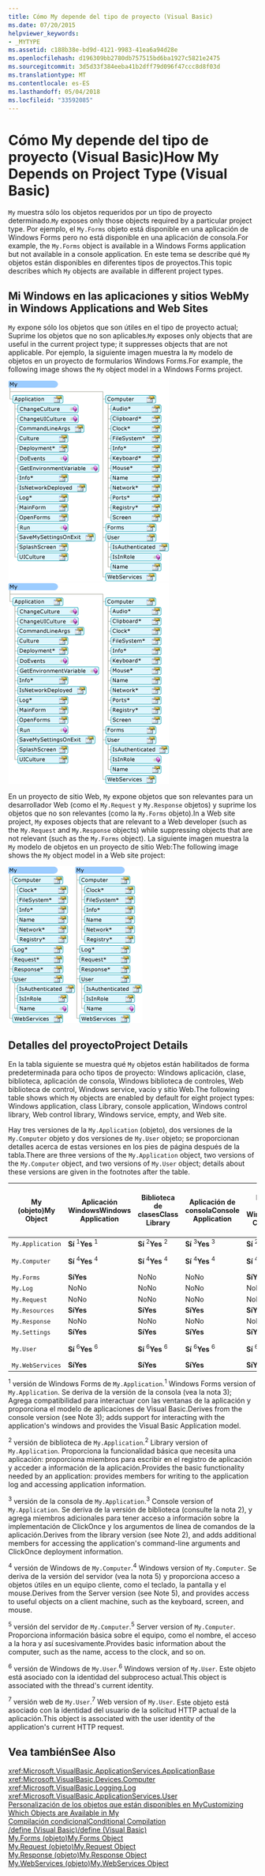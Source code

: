 ```yaml
---
title: Cómo My depende del tipo de proyecto (Visual Basic)
ms.date: 07/20/2015
helpviewer_keywords:
- _MYTYPE
ms.assetid: c188b38e-bd9d-4121-9983-41ea6a94d28e
ms.openlocfilehash: d196309bb2780db757515bd6ba1927c5821e2475
ms.sourcegitcommit: 3d5d33f384eeba41b2dff79d096f47ccc8d8f03d
ms.translationtype: MT
ms.contentlocale: es-ES
ms.lasthandoff: 05/04/2018
ms.locfileid: "33592085"
---
```

# <a name="how-my-depends-on-project-type-visual-basic"></a><span data-ttu-id="3fe88-102">Cómo My depende del tipo de proyecto (Visual Basic)</span><span class="sxs-lookup"><span data-stu-id="3fe88-102">How My Depends on Project Type (Visual Basic)</span></span>
<span data-ttu-id="3fe88-103">`My` muestra sólo los objetos requeridos por un tipo de proyecto determinado.</span><span class="sxs-lookup"><span data-stu-id="3fe88-103">`My` exposes only those objects required by a particular project type.</span></span> <span data-ttu-id="3fe88-104">Por ejemplo, el `My.Forms` objeto está disponible en una aplicación de Windows Forms pero no está disponible en una aplicación de consola.</span><span class="sxs-lookup"><span data-stu-id="3fe88-104">For example, the `My.Forms` object is available in a Windows Forms application but not available in a console application.</span></span> <span data-ttu-id="3fe88-105">En este tema se describe qué `My` objetos están disponibles en diferentes tipos de proyectos.</span><span class="sxs-lookup"><span data-stu-id="3fe88-105">This topic describes which `My` objects are available in different project types.</span></span>  
  
## <a name="my-in-windows-applications-and-web-sites"></a><span data-ttu-id="3fe88-106">Mi Windows en las aplicaciones y sitios Web</span><span class="sxs-lookup"><span data-stu-id="3fe88-106">My in Windows Applications and Web Sites</span></span>  
 <span data-ttu-id="3fe88-107">`My` expone sólo los objetos que son útiles en el tipo de proyecto actual; Suprime los objetos que no son aplicables.</span><span class="sxs-lookup"><span data-stu-id="3fe88-107">`My` exposes only objects that are useful in the current project type; it suppresses objects that are not applicable.</span></span> <span data-ttu-id="3fe88-108">Por ejemplo, la siguiente imagen muestra la `My` modelo de objetos en un proyecto de formularios Windows Forms.</span><span class="sxs-lookup"><span data-stu-id="3fe88-108">For example, the following image shows the `My` object model in a Windows Forms project.</span></span>  
  
 <span data-ttu-id="3fe88-109">![Forma de My en una aplicación de formularios Windows Forms](../../../visual-basic/developing-apps/development-with-my/media/myinwinform.png "MyInWinForm")</span><span class="sxs-lookup"><span data-stu-id="3fe88-109">![Shape of My in a Windows Forms application](../../../visual-basic/developing-apps/development-with-my/media/myinwinform.png "MyInWinForm")</span></span>  
  
 <span data-ttu-id="3fe88-110">En un proyecto de sitio Web, `My` expone objetos que son relevantes para un desarrollador Web (como el `My.Request` y `My.Response` objetos) y suprime los objetos que no son relevantes (como la `My.Forms` objeto).</span><span class="sxs-lookup"><span data-stu-id="3fe88-110">In a Web site project, `My` exposes objects that are relevant to a Web developer (such as the `My.Request` and `My.Response` objects) while suppressing objects that are not relevant (such as the `My.Forms` object).</span></span> <span data-ttu-id="3fe88-111">La siguiente imagen muestra la `My` modelo de objetos en un proyecto de sitio Web:</span><span class="sxs-lookup"><span data-stu-id="3fe88-111">The following image shows the `My` object model in a Web site project:</span></span>  
  
 <span data-ttu-id="3fe88-112">![Forma de My en una aplicación Web](../../../visual-basic/developing-apps/development-with-my/media/myinweb.png "MyInWeb")</span><span class="sxs-lookup"><span data-stu-id="3fe88-112">![Shape of My in a Web application](../../../visual-basic/developing-apps/development-with-my/media/myinweb.png "MyInWeb")</span></span>  
  
## <a name="project-details"></a><span data-ttu-id="3fe88-113">Detalles del proyecto</span><span class="sxs-lookup"><span data-stu-id="3fe88-113">Project Details</span></span>  
 <span data-ttu-id="3fe88-114">En la tabla siguiente se muestra qué `My` objetos están habilitados de forma predeterminada para ocho tipos de proyecto: Windows aplicación, clase, biblioteca, aplicación de consola, Windows biblioteca de controles, Web biblioteca de control, Windows service, vacío y sitio Web.</span><span class="sxs-lookup"><span data-stu-id="3fe88-114">The following table shows which `My` objects are enabled by default for eight project types: Windows application, class Library, console application, Windows control library, Web control library, Windows service, empty, and Web site.</span></span>  
  
 <span data-ttu-id="3fe88-115">Hay tres versiones de la `My.Application` (objeto), dos versiones de la `My.Computer` objeto y dos versiones de `My.User` objeto; se proporcionan detalles acerca de estas versiones en los pies de página después de la tabla.</span><span class="sxs-lookup"><span data-stu-id="3fe88-115">There are three versions of the `My.Application` object, two versions of the `My.Computer` object, and two versions of `My.User` object; details about these versions are given in the footnotes after the table.</span></span>  
  
|<span data-ttu-id="3fe88-116">My (objeto)</span><span class="sxs-lookup"><span data-stu-id="3fe88-116">My Object</span></span>|<span data-ttu-id="3fe88-117">Aplicación Windows</span><span class="sxs-lookup"><span data-stu-id="3fe88-117">Windows Application</span></span>|<span data-ttu-id="3fe88-118">Biblioteca de clases</span><span class="sxs-lookup"><span data-stu-id="3fe88-118">Class Library</span></span>|<span data-ttu-id="3fe88-119">Aplicación de consola</span><span class="sxs-lookup"><span data-stu-id="3fe88-119">Console Application</span></span>|<span data-ttu-id="3fe88-120">Biblioteca de controles de Windows</span><span class="sxs-lookup"><span data-stu-id="3fe88-120">Windows Control Library</span></span>|<span data-ttu-id="3fe88-121">Biblioteca de controles Web</span><span class="sxs-lookup"><span data-stu-id="3fe88-121">Web Control Library</span></span>|<span data-ttu-id="3fe88-122">Servicio de Windows</span><span class="sxs-lookup"><span data-stu-id="3fe88-122">Windows Service</span></span>|<span data-ttu-id="3fe88-123">Empty</span><span class="sxs-lookup"><span data-stu-id="3fe88-123">Empty</span></span>|<span data-ttu-id="3fe88-124">Sitio web</span><span class="sxs-lookup"><span data-stu-id="3fe88-124">Web Site</span></span>|  
|---|---|---|---|---|---|---|---|---|  
|`My.Application`|<span data-ttu-id="3fe88-125">**Sí** <sup>1</sup></span><span class="sxs-lookup"><span data-stu-id="3fe88-125">**Yes** <sup>1</sup></span></span>|<span data-ttu-id="3fe88-126">**Sí** <sup>2</sup></span><span class="sxs-lookup"><span data-stu-id="3fe88-126">**Yes** <sup>2</sup></span></span>|<span data-ttu-id="3fe88-127">**Sí** <sup>3</sup></span><span class="sxs-lookup"><span data-stu-id="3fe88-127">**Yes** <sup>3</sup></span></span>|<span data-ttu-id="3fe88-128">**Sí** <sup>2</sup></span><span class="sxs-lookup"><span data-stu-id="3fe88-128">**Yes** <sup>2</sup></span></span>|<span data-ttu-id="3fe88-129">No</span><span class="sxs-lookup"><span data-stu-id="3fe88-129">No</span></span>|<span data-ttu-id="3fe88-130">**Sí** <sup>3</sup></span><span class="sxs-lookup"><span data-stu-id="3fe88-130">**Yes** <sup>3</sup></span></span>|<span data-ttu-id="3fe88-131">No</span><span class="sxs-lookup"><span data-stu-id="3fe88-131">No</span></span>|<span data-ttu-id="3fe88-132">No</span><span class="sxs-lookup"><span data-stu-id="3fe88-132">No</span></span>|  
|`My.Computer`|<span data-ttu-id="3fe88-133">**Sí** <sup>4</sup></span><span class="sxs-lookup"><span data-stu-id="3fe88-133">**Yes** <sup>4</sup></span></span>|<span data-ttu-id="3fe88-134">**Sí** <sup>4</sup></span><span class="sxs-lookup"><span data-stu-id="3fe88-134">**Yes** <sup>4</sup></span></span>|<span data-ttu-id="3fe88-135">**Sí** <sup>4</sup></span><span class="sxs-lookup"><span data-stu-id="3fe88-135">**Yes** <sup>4</sup></span></span>|<span data-ttu-id="3fe88-136">**Sí** <sup>4</sup></span><span class="sxs-lookup"><span data-stu-id="3fe88-136">**Yes** <sup>4</sup></span></span>|<span data-ttu-id="3fe88-137">**Sí** <sup>5</sup></span><span class="sxs-lookup"><span data-stu-id="3fe88-137">**Yes** <sup>5</sup></span></span>|<span data-ttu-id="3fe88-138">**Sí** <sup>4</sup></span><span class="sxs-lookup"><span data-stu-id="3fe88-138">**Yes** <sup>4</sup></span></span>|<span data-ttu-id="3fe88-139">No</span><span class="sxs-lookup"><span data-stu-id="3fe88-139">No</span></span>|<span data-ttu-id="3fe88-140">**Sí** <sup>5</sup></span><span class="sxs-lookup"><span data-stu-id="3fe88-140">**Yes** <sup>5</sup></span></span>|  
|`My.Forms`|<span data-ttu-id="3fe88-141">**Sí**</span><span class="sxs-lookup"><span data-stu-id="3fe88-141">**Yes**</span></span>|<span data-ttu-id="3fe88-142">No</span><span class="sxs-lookup"><span data-stu-id="3fe88-142">No</span></span>|<span data-ttu-id="3fe88-143">No</span><span class="sxs-lookup"><span data-stu-id="3fe88-143">No</span></span>|<span data-ttu-id="3fe88-144">**Sí**</span><span class="sxs-lookup"><span data-stu-id="3fe88-144">**Yes**</span></span>|<span data-ttu-id="3fe88-145">No</span><span class="sxs-lookup"><span data-stu-id="3fe88-145">No</span></span>|<span data-ttu-id="3fe88-146">No</span><span class="sxs-lookup"><span data-stu-id="3fe88-146">No</span></span>|<span data-ttu-id="3fe88-147">No</span><span class="sxs-lookup"><span data-stu-id="3fe88-147">No</span></span>|<span data-ttu-id="3fe88-148">No</span><span class="sxs-lookup"><span data-stu-id="3fe88-148">No</span></span>|  
|`My.Log`|<span data-ttu-id="3fe88-149">No</span><span class="sxs-lookup"><span data-stu-id="3fe88-149">No</span></span>|<span data-ttu-id="3fe88-150">No</span><span class="sxs-lookup"><span data-stu-id="3fe88-150">No</span></span>|<span data-ttu-id="3fe88-151">No</span><span class="sxs-lookup"><span data-stu-id="3fe88-151">No</span></span>|<span data-ttu-id="3fe88-152">No</span><span class="sxs-lookup"><span data-stu-id="3fe88-152">No</span></span>|<span data-ttu-id="3fe88-153">No</span><span class="sxs-lookup"><span data-stu-id="3fe88-153">No</span></span>|<span data-ttu-id="3fe88-154">No</span><span class="sxs-lookup"><span data-stu-id="3fe88-154">No</span></span>|<span data-ttu-id="3fe88-155">No</span><span class="sxs-lookup"><span data-stu-id="3fe88-155">No</span></span>|<span data-ttu-id="3fe88-156">**Sí**</span><span class="sxs-lookup"><span data-stu-id="3fe88-156">**Yes**</span></span>|  
|`My.Request`|<span data-ttu-id="3fe88-157">No</span><span class="sxs-lookup"><span data-stu-id="3fe88-157">No</span></span>|<span data-ttu-id="3fe88-158">No</span><span class="sxs-lookup"><span data-stu-id="3fe88-158">No</span></span>|<span data-ttu-id="3fe88-159">No</span><span class="sxs-lookup"><span data-stu-id="3fe88-159">No</span></span>|<span data-ttu-id="3fe88-160">No</span><span class="sxs-lookup"><span data-stu-id="3fe88-160">No</span></span>|<span data-ttu-id="3fe88-161">No</span><span class="sxs-lookup"><span data-stu-id="3fe88-161">No</span></span>|<span data-ttu-id="3fe88-162">No</span><span class="sxs-lookup"><span data-stu-id="3fe88-162">No</span></span>|<span data-ttu-id="3fe88-163">No</span><span class="sxs-lookup"><span data-stu-id="3fe88-163">No</span></span>|<span data-ttu-id="3fe88-164">**Sí**</span><span class="sxs-lookup"><span data-stu-id="3fe88-164">**Yes**</span></span>|  
|`My.Resources`|<span data-ttu-id="3fe88-165">**Sí**</span><span class="sxs-lookup"><span data-stu-id="3fe88-165">**Yes**</span></span>|<span data-ttu-id="3fe88-166">**Sí**</span><span class="sxs-lookup"><span data-stu-id="3fe88-166">**Yes**</span></span>|<span data-ttu-id="3fe88-167">**Sí**</span><span class="sxs-lookup"><span data-stu-id="3fe88-167">**Yes**</span></span>|<span data-ttu-id="3fe88-168">**Sí**</span><span class="sxs-lookup"><span data-stu-id="3fe88-168">**Yes**</span></span>|<span data-ttu-id="3fe88-169">**Sí**</span><span class="sxs-lookup"><span data-stu-id="3fe88-169">**Yes**</span></span>|<span data-ttu-id="3fe88-170">**Sí**</span><span class="sxs-lookup"><span data-stu-id="3fe88-170">**Yes**</span></span>|<span data-ttu-id="3fe88-171">No</span><span class="sxs-lookup"><span data-stu-id="3fe88-171">No</span></span>|<span data-ttu-id="3fe88-172">No</span><span class="sxs-lookup"><span data-stu-id="3fe88-172">No</span></span>|  
|`My.Response`|<span data-ttu-id="3fe88-173">No</span><span class="sxs-lookup"><span data-stu-id="3fe88-173">No</span></span>|<span data-ttu-id="3fe88-174">No</span><span class="sxs-lookup"><span data-stu-id="3fe88-174">No</span></span>|<span data-ttu-id="3fe88-175">No</span><span class="sxs-lookup"><span data-stu-id="3fe88-175">No</span></span>|<span data-ttu-id="3fe88-176">No</span><span class="sxs-lookup"><span data-stu-id="3fe88-176">No</span></span>|<span data-ttu-id="3fe88-177">No</span><span class="sxs-lookup"><span data-stu-id="3fe88-177">No</span></span>|<span data-ttu-id="3fe88-178">No</span><span class="sxs-lookup"><span data-stu-id="3fe88-178">No</span></span>|<span data-ttu-id="3fe88-179">No</span><span class="sxs-lookup"><span data-stu-id="3fe88-179">No</span></span>|<span data-ttu-id="3fe88-180">**Sí**</span><span class="sxs-lookup"><span data-stu-id="3fe88-180">**Yes**</span></span>|  
|`My.Settings`|<span data-ttu-id="3fe88-181">**Sí**</span><span class="sxs-lookup"><span data-stu-id="3fe88-181">**Yes**</span></span>|<span data-ttu-id="3fe88-182">**Sí**</span><span class="sxs-lookup"><span data-stu-id="3fe88-182">**Yes**</span></span>|<span data-ttu-id="3fe88-183">**Sí**</span><span class="sxs-lookup"><span data-stu-id="3fe88-183">**Yes**</span></span>|<span data-ttu-id="3fe88-184">**Sí**</span><span class="sxs-lookup"><span data-stu-id="3fe88-184">**Yes**</span></span>|<span data-ttu-id="3fe88-185">**Sí**</span><span class="sxs-lookup"><span data-stu-id="3fe88-185">**Yes**</span></span>|<span data-ttu-id="3fe88-186">**Sí**</span><span class="sxs-lookup"><span data-stu-id="3fe88-186">**Yes**</span></span>|<span data-ttu-id="3fe88-187">No</span><span class="sxs-lookup"><span data-stu-id="3fe88-187">No</span></span>|<span data-ttu-id="3fe88-188">No</span><span class="sxs-lookup"><span data-stu-id="3fe88-188">No</span></span>|  
|`My.User`|<span data-ttu-id="3fe88-189">**Sí** <sup>6</sup></span><span class="sxs-lookup"><span data-stu-id="3fe88-189">**Yes** <sup>6</sup></span></span>|<span data-ttu-id="3fe88-190">**Sí** <sup>6</sup></span><span class="sxs-lookup"><span data-stu-id="3fe88-190">**Yes** <sup>6</sup></span></span>|<span data-ttu-id="3fe88-191">**Sí** <sup>6</sup></span><span class="sxs-lookup"><span data-stu-id="3fe88-191">**Yes** <sup>6</sup></span></span>|<span data-ttu-id="3fe88-192">**Sí** <sup>6</sup></span><span class="sxs-lookup"><span data-stu-id="3fe88-192">**Yes** <sup>6</sup></span></span>|<span data-ttu-id="3fe88-193">**Sí** <sup>7</sup></span><span class="sxs-lookup"><span data-stu-id="3fe88-193">**Yes** <sup>7</sup></span></span>|<span data-ttu-id="3fe88-194">**Sí** <sup>6</sup></span><span class="sxs-lookup"><span data-stu-id="3fe88-194">**Yes** <sup>6</sup></span></span>|<span data-ttu-id="3fe88-195">No</span><span class="sxs-lookup"><span data-stu-id="3fe88-195">No</span></span>|<span data-ttu-id="3fe88-196">**Sí** <sup>7</sup></span><span class="sxs-lookup"><span data-stu-id="3fe88-196">**Yes** <sup>7</sup></span></span>|  
|`My.WebServices`|<span data-ttu-id="3fe88-197">**Sí**</span><span class="sxs-lookup"><span data-stu-id="3fe88-197">**Yes**</span></span>|<span data-ttu-id="3fe88-198">**Sí**</span><span class="sxs-lookup"><span data-stu-id="3fe88-198">**Yes**</span></span>|<span data-ttu-id="3fe88-199">**Sí**</span><span class="sxs-lookup"><span data-stu-id="3fe88-199">**Yes**</span></span>|<span data-ttu-id="3fe88-200">**Sí**</span><span class="sxs-lookup"><span data-stu-id="3fe88-200">**Yes**</span></span>|<span data-ttu-id="3fe88-201">**Sí**</span><span class="sxs-lookup"><span data-stu-id="3fe88-201">**Yes**</span></span>|<span data-ttu-id="3fe88-202">**Sí**</span><span class="sxs-lookup"><span data-stu-id="3fe88-202">**Yes**</span></span>|<span data-ttu-id="3fe88-203">No</span><span class="sxs-lookup"><span data-stu-id="3fe88-203">No</span></span>|<span data-ttu-id="3fe88-204">No</span><span class="sxs-lookup"><span data-stu-id="3fe88-204">No</span></span>|  
  
 <span data-ttu-id="3fe88-205"><sup>1</sup> versión de Windows Forms de `My.Application`.</span><span class="sxs-lookup"><span data-stu-id="3fe88-205"><sup>1</sup> Windows Forms version of `My.Application`.</span></span> <span data-ttu-id="3fe88-206">Se deriva de la versión de la consola (vea la nota 3); Agrega compatibilidad para interactuar con las ventanas de la aplicación y proporciona el modelo de aplicaciones de Visual Basic.</span><span class="sxs-lookup"><span data-stu-id="3fe88-206">Derives from the console version (see Note 3); adds support for interacting with the application's windows and provides the Visual Basic Application model.</span></span>  
  
 <span data-ttu-id="3fe88-207"><sup>2</sup> versión de biblioteca de `My.Application`.</span><span class="sxs-lookup"><span data-stu-id="3fe88-207"><sup>2</sup> Library version of `My.Application`.</span></span> <span data-ttu-id="3fe88-208">Proporciona la funcionalidad básica que necesita una aplicación: proporciona miembros para escribir en el registro de aplicación y acceder a información de la aplicación.</span><span class="sxs-lookup"><span data-stu-id="3fe88-208">Provides the basic functionality needed by an application: provides members for writing to the application log and accessing application information.</span></span>  
  
 <span data-ttu-id="3fe88-209"><sup>3</sup> versión de la consola de `My.Application`.</span><span class="sxs-lookup"><span data-stu-id="3fe88-209"><sup>3</sup> Console version of `My.Application`.</span></span> <span data-ttu-id="3fe88-210">Se deriva de la versión de biblioteca (consulte la nota 2), y agrega miembros adicionales para tener acceso a información sobre la implementación de ClickOnce y los argumentos de línea de comandos de la aplicación.</span><span class="sxs-lookup"><span data-stu-id="3fe88-210">Derives from the library version (see Note 2), and adds additional members for accessing the application's command-line arguments and ClickOnce deployment information.</span></span>  
  
 <span data-ttu-id="3fe88-211"><sup>4</sup> versión de Windows de `My.Computer`.</span><span class="sxs-lookup"><span data-stu-id="3fe88-211"><sup>4</sup> Windows version of `My.Computer`.</span></span> <span data-ttu-id="3fe88-212">Se deriva de la versión del servidor (vea la nota 5) y proporciona acceso a objetos útiles en un equipo cliente, como el teclado, la pantalla y el mouse.</span><span class="sxs-lookup"><span data-stu-id="3fe88-212">Derives from the Server version (see Note 5), and provides access to useful objects on a client machine, such as the keyboard, screen, and mouse.</span></span>  
  
 <span data-ttu-id="3fe88-213"><sup>5</sup> versión del servidor de `My.Computer`.</span><span class="sxs-lookup"><span data-stu-id="3fe88-213"><sup>5</sup> Server version of `My.Computer`.</span></span> <span data-ttu-id="3fe88-214">Proporciona información básica sobre el equipo, como el nombre, el acceso a la hora y así sucesivamente.</span><span class="sxs-lookup"><span data-stu-id="3fe88-214">Provides basic information about the computer, such as the name, access to the clock, and so on.</span></span>  
  
 <span data-ttu-id="3fe88-215"><sup>6</sup> versión de Windows de `My.User`.</span><span class="sxs-lookup"><span data-stu-id="3fe88-215"><sup>6</sup> Windows version of `My.User`.</span></span> <span data-ttu-id="3fe88-216">Este objeto está asociado con la identidad del subproceso actual.</span><span class="sxs-lookup"><span data-stu-id="3fe88-216">This object is associated with the thread's current identity.</span></span>  
  
 <span data-ttu-id="3fe88-217"><sup>7</sup> versión web de `My.User`.</span><span class="sxs-lookup"><span data-stu-id="3fe88-217"><sup>7</sup> Web version of `My.User`.</span></span> <span data-ttu-id="3fe88-218">Este objeto está asociado con la identidad del usuario de la solicitud HTTP actual de la aplicación.</span><span class="sxs-lookup"><span data-stu-id="3fe88-218">This object is associated with the user identity of the application's current HTTP request.</span></span>  
  
## <a name="see-also"></a><span data-ttu-id="3fe88-219">Vea también</span><span class="sxs-lookup"><span data-stu-id="3fe88-219">See Also</span></span>  
 <xref:Microsoft.VisualBasic.ApplicationServices.ApplicationBase>  
 <xref:Microsoft.VisualBasic.Devices.Computer>  
 <xref:Microsoft.VisualBasic.Logging.Log>  
 <xref:Microsoft.VisualBasic.ApplicationServices.User>  
 [<span data-ttu-id="3fe88-220">Personalización de los objetos que están disponibles en My</span><span class="sxs-lookup"><span data-stu-id="3fe88-220">Customizing Which Objects are Available in My</span></span>](../../../visual-basic/developing-apps/customizing-extending-my/customizing-which-objects-are-available-in-my.md)  
 [<span data-ttu-id="3fe88-221">Compilación condicional</span><span class="sxs-lookup"><span data-stu-id="3fe88-221">Conditional Compilation</span></span>](../../../visual-basic/programming-guide/program-structure/conditional-compilation.md)  
 [<span data-ttu-id="3fe88-222">/define (Visual Basic)</span><span class="sxs-lookup"><span data-stu-id="3fe88-222">/define (Visual Basic)</span></span>](../../../visual-basic/reference/command-line-compiler/define.md)  
 [<span data-ttu-id="3fe88-223">My.Forms (objeto)</span><span class="sxs-lookup"><span data-stu-id="3fe88-223">My.Forms Object</span></span>](../../../visual-basic/language-reference/objects/my-forms-object.md)  
 [<span data-ttu-id="3fe88-224">My.Request (objeto)</span><span class="sxs-lookup"><span data-stu-id="3fe88-224">My.Request Object</span></span>](../../../visual-basic/language-reference/objects/my-request-object.md)  
 [<span data-ttu-id="3fe88-225">My.Response (objeto)</span><span class="sxs-lookup"><span data-stu-id="3fe88-225">My.Response Object</span></span>](../../../visual-basic/language-reference/objects/my-response-object.md)  
 [<span data-ttu-id="3fe88-226">My.WebServices (objeto)</span><span class="sxs-lookup"><span data-stu-id="3fe88-226">My.WebServices Object</span></span>](../../../visual-basic/language-reference/objects/my-webservices-object.md)
